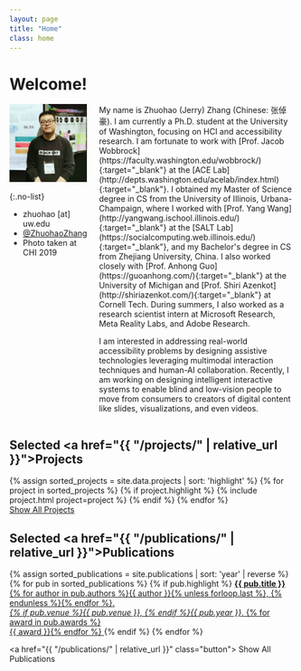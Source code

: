 ```yaml
---
layout: page
title: "Home"
class: home
---
```


# Welcome!

<div class="columns" markdown="1">

<div class="me" markdown="1">
<picture>
  <img
    src='/images/zhuohao.jpg'
    alt='Zhuohao (Jerry) Zhang at CHI 2019 standing in front of a poster, wearing a black sweater.'>
</picture>

{:.no-list}
* <i class="fas fa-envelope" aria-hidden="true"></i> zhuohao [at] uw.edu
* <i class="fab fa-twitter" aria-hidden="true"></i> <a href="https://twitter.com/ZhuohaoZhang" target= "_blank"> @ZhuohaoZhang</a>
* Photo taken at CHI 2019
</div>

<div class="intro" markdown="1">
My name is Zhuohao (Jerry) Zhang (Chinese: 张倬豪). I am currently a Ph.D. student at the University of Washington, focusing on HCI and accessibility research. I am fortunate to work with [Prof. Jacob Wobbrock](https://faculty.washington.edu/wobbrock/){:target="_blank"} at the [ACE Lab](http://depts.washington.edu/acelab/index.html){:target="_blank"}. I obtained my Master of Science degree in CS from the University of Illinois, Urbana-Champaign, where I worked with [Prof. Yang Wang](http://yangwang.ischool.illinois.edu/){:target="_blank"} at the [SALT Lab](https://socialcomputing.web.illinois.edu/){:target="_blank"}, and my Bachelor's degree in CS from Zhejiang University, China. I also worked closely with [Prof. Anhong Guo](https://guoanhong.com/){:target="_blank"} at the University of Michigan and [Prof. Shiri Azenkot](http://shiriazenkot.com/){:target="_blank"} at Cornell Tech. During summers, I also worked as a research scientist intern at Microsoft Research, Meta Reality Labs, and Adobe Research.
<!-- I also worked closely with [Prof. Sauvik Das](https://sauvikdas.com/){:target="_blank"} at CMU, [Prof. Shiri Azenkot](http://shiriazenkot.com/){:target="_blank"} at Cornell Tech, and [Prof. Yingcai Wu](http://www.ycwu.org/){:target="_blank"} at Zhejiang University, where I obtained my Bachelor's degree in CS.  -->

I am interested in addressing real-world accessibility problems by designing assistive technologies leveraging multimodal interaction techniques and human-AI collaboration. Recently, I am working on designing intelligent interactive systems to enable blind and low-vision people to move from consumers to creators of digital content like slides, visualizations, and even videos.
<!-- The specific user groups I have been targeting on include people with visual impairments and people with no technical backgrounds but need to engage in novel technologies.  -->
<!-- integrating human intellect to solve real-world accessibility problems when AI is not a perfect solution.  -->
</div>

</div>

## Selected <a href="{{ "/projects/" | relative_url }}">Projects</a>

<div class="featured-projects">
  {% assign sorted_projects = site.data.projects | sort: 'highlight' %}
  {% for project in sorted_projects %}
    {% if project.highlight %}
      {% include project.html project=project %}
    {% endif %}
  {% endfor %}
</div>
<a href="{{ "/projects/" | relative_url }}" class="button">
  <i class="fas fa-chevron-circle-right"></i>
  Show All Projects
</a>

## Selected <a href="{{ "/publications/" | relative_url }}">Publications</a>

<div class="featured-publications">
  {% assign sorted_publications = site.publications | sort: 'year' | reverse %}
  {% for pub in sorted_publications %}
    {% if pub.highlight %}
      <a href="{{ pub.pdf }}" class="publication" target="_blank">
        <strong>{{ pub.title }}</strong><br/>
        <span class="authors">{% for author in pub.authors %}{{ author }}{% unless forloop.last %}, {% endunless %}{% endfor %}</span>. <br/>
        <i>{% if pub.venue %}{{ pub.venue }}, {% endif %}{{ pub.year }}</i>.
        {% for award in pub.awards %}<br/><span class="award"><i class="fas fa-{% if award == "Best Paper Award" %}trophy{% else %}award{% endif %}" aria-hidden="true"></i> {{ award }}</span>{% endfor %}
      </a>
    {% endif %}
  {% endfor %}
</div>

<a href="{{ "/publications/" | relative_url }}" class="button">
  <i class="fas fa-chevron-circle-right"></i>
  Show All Publications
</a>

<!-- <div class="news-travel" markdown="1">

<div class="news" markdown="1">
## News

<ul>
{% for news in site.data.news limit:10 %}
  {% include news.html news=news %}
{% endfor %}
</ul>

</div>

<div class="travel" markdown="1">
## Travels and Talks

<table>
<tbody>
{% assign future_travel = site.data.travel | where_exp:'item','item.start == null' %}
{% for travel in future_travel %}
  {% include travel.html travel=travel %}
{% endfor %}
{% assign sorted_travel = site.data.travel | where_exp:'item','item.start' | sort: 'start' | reverse %}
{% for travel in sorted_travel limit:10 %}
  {% include travel.html travel=travel %}
{% endfor %}
</tbody>
</table>

</div>

</div> -->